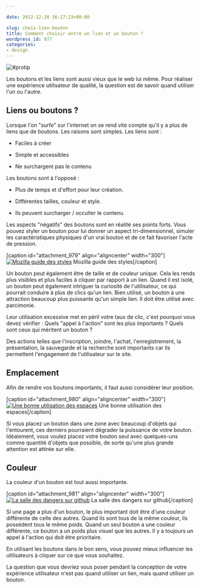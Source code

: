 ```yaml
---

date: 2012-12-20 16:17:23+00:00

slug: choix-lien-bouton
title: Comment choisir entre un lien et un bouton ?
wordpress_id: 977
categories:
- design
---
```


![#protip](http://davidleuliette.com/wordPress/wp-content/uploads/2012/12/tweet-300x101.png)


Les boutons et les liens sont aussi vieux que le web lui même. Pour réaliser une expérience utilisateur de qualité, la question est de savoir quand utiliser l'un ou l'autre.


## Liens ou boutons ?


Lorsque l'on "surfe" sur l'internet on se rend vite compte qu'il y a plus de liens que de boutons.
Les raisons sont simples.
Les liens sont :




  * Faciles à créer


  * Simple et accessibles


  * Ne surchargent pas le contenu


Les boutons sont à l'opposé :


  * Plus de temps et d'effort pour leur création.


  * Différentes tailles, couleur et style.


  * Ils peuvent surcharger / occulter le contenu


Les aspects "négatifs" des boutons sont en réalité ses points forts. Vous pouvez styler un bouton pour lui donner un aspect tri-dimensionnel, simuler les caractéristiques physiques d'un vrai bouton et de ce fait favoriser l'acte de pression.

[caption id="attachment_979" align="aligncenter" width="300"][![Mozilla guide des styles](http://davidleuliette.com/wordPress/wp-content/uploads/2012/12/button-mozilla-300x177.png)](http://www.mozilla.org/en-US/styleguide/websites/sandstone/buttons/) Mozilla guide des styles[/caption]

Un bouton peut également être de taille et de couleur unique.
Cela les rends plus visibles et plus faciles à cliquer par rapport à un lien. Quand il est isolé, un bouton peut également intriguer la curiosité de l'utilisateur, ce qui pourrait conduire à plus de clics qu'un lien.
Bien utilisé, un bouton à une attraction beaucoup plus puissante qu'un simple lien.
Il doit être utilisé avec parcimonie.

Leur utilisation excessive met en péril votre taux de clic, c'est pourquoi vous devez vérifier :
Quels "appel à l'action" sont les plus importants ?
Quels sont ceux qui méritent un bouton ?

Des actions telles que l'inscription, joindre, l'achat, l'enregistrement, la présentation, la sauvegarde et la recherche sont importants car ils permettent l'engagement de l'utilisateur sur le site.


## Emplacement


Afin de rendre vos boutons importants, il faut aussi considérer leur position.

[caption id="attachment_980" align="aligncenter" width="300"][![Une bonne utilisation des espaces](http://davidleuliette.com/wordPress/wp-content/uploads/2012/12/button-layout-300x241.png)](http://icondock.com/) Une bonne utilisation des espaces[/caption]

Si vous placez un bouton dans une zone avec beaucoup d'objets qui l'entourent, ces derniers pourraient dégrader la puissance de votre bouton.
Idéalement, vous voulez placez votre bouton seul avec quelques-uns comme quantité d'objets que possible, de sorte qu'une plus grande attention est attirée sur elle.


## Couleur


La couleur d'un bouton est tout aussi importante.

[caption id="attachment_981" align="aligncenter" width="300"][![La salle des dangers sur github](http://davidleuliette.com/wordPress/wp-content/uploads/2012/12/github-dangerzone-300x132.png)](https://github.com/) La salle des dangers sur github[/caption]

Si une page a plus d'un bouton, le plus important doit être d'une couleur différente de celle des autres.
Quand ils sont tous de la même couleur, ils possèdent tous le même poids.
Quand un seul bouton a une couleur différente, ce bouton a un poids plus visuel que les autres.
Il y a toujours un appel à l'action qui doit être prioritaire.

En utilisant les boutons dans le bon sens, vous pouvez mieux influencer les utilisateurs à cliquer sur ce que vous souhaitez.

La question que vous devriez vous poser pendant la conception de votre expérience utilisateur n'est pas quand utiliser un lien, mais quand utiliser un bouton.
